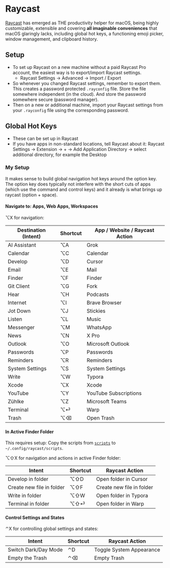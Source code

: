 # Raycast

[Raycast](https://raycast.com/) has emerged as THE productivity helper for macOS, being highly customizable, extensible and covering **all imaginable conveniences** that macOS glaringly lacks, including global hot keys, a functioning emoji picker, window management, and clipboard history.

## Setup

* To set up Raycast on a new machine without a paid Raycast Pro account, the easiest way is to export/import Raycast settings.
   - Raycast Settings → Advanced → Import / Export
* So whenever you changed Raycast settings, remember to export them. This creates a password protected `.rayconfig` file. Store the file somewhere independent (in the cloud). And store the password somewhere secure (password manager).
* Then on a new or additional machine, import your Raycast settings from your `.rayconfig` file using the corresponding password.

## Global Hot Keys

* These can be set up in Raycast
* If you have apps in non-standard locations, tell Raycast about it: Raycast Settings → Extension → + → Add Application Directory → select additional directory, for example the Desktop

### My Setup

It makes sense to build global navigation hot keys around the option key. The option key does typically not interfere with the short cuts of apps (which use the command and control keys) and it already is what brings up raycast (option + space).

#### Navigate to: Apps, Web Apps, Workspaces

⌥X for navigation:

| Destination (Intent) | Shortcut | App / Website / Raycast Action |
|--------|---------|-----|
| AI Assistant | ⌥A | Grok |
| Calendar | ⌥C | Calendar |
| Develop | ⌥D | Cursor |
| Email | ⌥E | Mail |
| Finder | ⌥F | Finder |
| Git Client | ⌥G | Fork |
| Hear | ⌥H | Podcasts |
| Internet | ⌥I | Brave Browser |
| Jot Down | ⌥J | Stickies |
| Listen | ⌥L | Music |
| Messenger | ⌥M | WhatsApp |
| News | ⌥N | X Pro |
| Outlook | ⌥O | Microsoft Outlook |
| Passwords | ⌥P | Passwords |
| Reminders | ⌥R | Reminders |
| System Settings | ⌥S | System Settings |
| Write | ⌥W | Typora |
| Xcode | ⌥X | Xcode |  
| YouTube | ⌥Y | YouTube Subscriptions |
| Zühlke | ⌥Z | Microsoft Teams |
| Terminal | ⌥⏎ | Warp |
| Trash | ⌥⌫ | Open Trash |

#### In Active Finder Folder

This requires setup: Copy the scripts from [`scripts`](./scripts) to `~/.config/raycast/scripts`.

⌥⇧X for navigation and actions in active Finder folder:

| Intent | Shortcut | Raycast Action |
|--------|---------|-----|
| Develop in folder | ⌥⇧D | Open folder in Cursor |
| Create new file in folder | ⌥⇧F | Create new file in folder |
| Write in folder | ⌥⇧W | Open folder in Typora |
| Terminal in folder | ⌥⇧⏎ | Open folder in Warp |

#### Control Settings and States

⌃X for controlling global settings and states:

| Intent | Shortcut | Raycast Action |
|--------|---------|-----|
| Switch Dark/Day Mode | ⌃D | Toggle System Appearance |
| Empty the Trash | ⌃⌫ | Empty Trash |